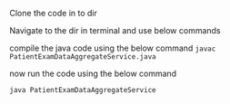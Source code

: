 Clone the code in to dir

Navigate to the dir in terminal and use below commands

compile the java code using the below command
`javac PatientExamDataAggregateService.java`

now run the code using the below command

`java PatientExamDataAggregateService`